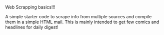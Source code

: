 Web Scrapping basics!!!

A simple starter code to scrape info from multiple sources and compile them in a simple HTML mail. This is mainly intended to get few comics and headlines for daily digest! 
